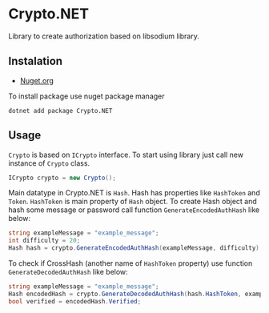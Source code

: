 # Crypto.NET

Library to create authorization based on libsodium library.

## Instalation

* [Nuget.org](https://www.nuget.org/packages/Crypto.NET)

To install package use nuget package manager 
````                     
dotnet add package Crypto.NET
````
## Usage

``Crypto`` is based on ``ICrypto`` interface. To start using library just call new instance of ``Crypto`` class.

```c#
ICrypto crypto = new Crypto();
```


Main datatype in Crypto.NET is ``Hash``. Hash has properties like ``HashToken`` and ``Token``. ``HashToken`` is main property of ``Hash`` object. To create Hash object and hash some message or password call function ``GenerateEncodedAuthHash`` like below:
```c#
string exampleMessage = "example_message";                  
int difficulty = 20;
Hash hash = crypto.GenerateEncodedAuthHash(exampleMessage, difficulty);
```                   


To check if CrossHash (another name of ``HashToken`` property) use function ``GenerateDecodedAuthHash`` like below:

```c#
string exampleMessage = "example_message";
Hash encodedHash = crypto.GenerateDecodedAuthHash(hash.HashToken, exampleMessage, hash.Salt, hash.Key);
bool verified = encodedHash.Verified;
```                           
